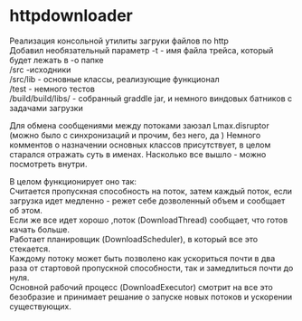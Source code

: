 # httpdownloader
Реализация консольной утилиты загруки файлов по http  
Добавил необязательный параметр -t - имя файла трейса, который будет лежать в -o папке  
/src -исходники  
/src/lib - основные классы, реализующие функционал  
/test - немного тестов  
/build/build/libs/ - собранный graddle jar, и немного виндовых батников с задачами загрузки  

Для обмена сообщениями между потоками заюзал Lmax.disruptor (можно было с синхронизаций и прочим, без него, да )
Немного комментов о назначении основных классов присутствует, в целом старался отражать суть в именах. Насколько все вышло - можно посмотреть внутри.  
  
В целом функционирует оно так:  
Считается пропускная способность на поток, затем каждый поток, если загрузка идет медленно - режет себе дозволенный объем и сообщает об этом.  
Если же все идет хорошо ,поток (DownloadThread) сообщает, что готов качать больше.  
Работает планировщик (DownloadScheduler), в который все это стекается.  
Каждому потоку может быть позволено как ускориться почти в два раза от стартовой пропускной способности, так и замедлиться почти до нуля.  
Основной рабочий процесс (DownloadExecutor) смотрит на все это безобразие и принимает решание о запуске новых потоков и ускорении существующих.
